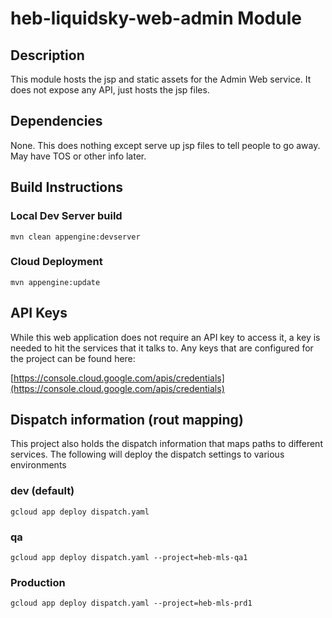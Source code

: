 # heb-liquidsky-web-admin Module

## Description
This module hosts the jsp and static assets for the Admin Web service.  It does not expose any API, just hosts the jsp files.

## Dependencies
None.  This does nothing except serve up jsp files to tell people to go away.  May have TOS or other info later.

## Build Instructions

### Local Dev Server build

	mvn clean appengine:devserver
	
### Cloud Deployment

	mvn appengine:update

## API Keys

While this web application does not require an API key to access it, a key is needed to hit the services that it talks to.  Any keys that are configured for the project can be found here:

[https://console.cloud.google.com/apis/credentials](https://console.cloud.google.com/apis/credentials)

## Dispatch information (rout mapping)
This project also holds the dispatch information that maps paths to different services.  The following will deploy the dispatch settings to various environments

### dev (default)

	gcloud app deploy dispatch.yaml

### qa

	gcloud app deploy dispatch.yaml --project=heb-mls-qa1

### Production

	gcloud app deploy dispatch.yaml --project=heb-mls-prd1





